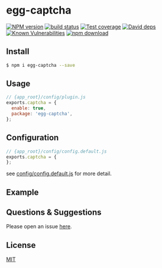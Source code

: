 # egg-captcha

[![NPM version][npm-image]][npm-url]
[![build status][travis-image]][travis-url]
[![Test coverage][codecov-image]][codecov-url]
[![David deps][david-image]][david-url]
[![Known Vulnerabilities][snyk-image]][snyk-url]
[![npm download][download-image]][download-url]

[npm-image]: https://img.shields.io/npm/v/egg-captcha.svg?style=flat-square
[npm-url]: https://npmjs.org/package/egg-captcha
[travis-image]: https://img.shields.io/travis/eggjs/egg-captcha.svg?style=flat-square
[travis-url]: https://travis-ci.org/eggjs/egg-captcha
[codecov-image]: https://img.shields.io/codecov/c/github/eggjs/egg-captcha.svg?style=flat-square
[codecov-url]: https://codecov.io/github/eggjs/egg-captcha?branch=master
[david-image]: https://img.shields.io/david/eggjs/egg-captcha.svg?style=flat-square
[david-url]: https://david-dm.org/eggjs/egg-captcha
[snyk-image]: https://snyk.io/test/npm/egg-captcha/badge.svg?style=flat-square
[snyk-url]: https://snyk.io/test/npm/egg-captcha
[download-image]: https://img.shields.io/npm/dm/egg-captcha.svg?style=flat-square
[download-url]: https://npmjs.org/package/egg-captcha

<!--
Description here.
-->

## Install

```bash
$ npm i egg-captcha --save
```

## Usage

```js
// {app_root}/config/plugin.js
exports.captcha = {
  enable: true,
  package: 'egg-captcha',
};
```

## Configuration

```js
// {app_root}/config/config.default.js
exports.captcha = {
};
```

see [config/config.default.js](config/config.default.js) for more detail.

## Example

<!-- example here -->

## Questions & Suggestions

Please open an issue [here](https://github.com/eggjs/egg/issues).

## License

[MIT](LICENSE)
